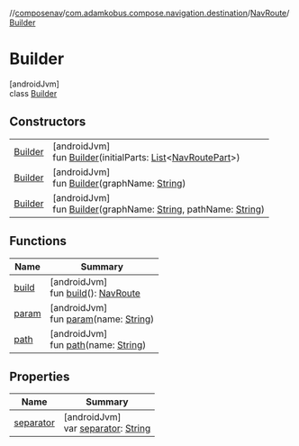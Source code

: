 //[composenav](../../../../index.md)/[com.adamkobus.compose.navigation.destination](../../index.md)/[NavRoute](../index.md)/[Builder](index.md)

# Builder

[androidJvm]\
class [Builder](index.md)

## Constructors

| | |
|---|---|
| [Builder](-builder.md) | [androidJvm]<br>fun [Builder](-builder.md)(initialParts: [List](https://kotlinlang.org/api/latest/jvm/stdlib/kotlin.collections/-list/index.html)&lt;[NavRoutePart](../../-nav-route-part/index.md)&gt;) |
| [Builder](-builder.md) | [androidJvm]<br>fun [Builder](-builder.md)(graphName: [String](https://kotlinlang.org/api/latest/jvm/stdlib/kotlin/-string/index.html)) |
| [Builder](-builder.md) | [androidJvm]<br>fun [Builder](-builder.md)(graphName: [String](https://kotlinlang.org/api/latest/jvm/stdlib/kotlin/-string/index.html), pathName: [String](https://kotlinlang.org/api/latest/jvm/stdlib/kotlin/-string/index.html)) |

## Functions

| Name | Summary |
|---|---|
| [build](build.md) | [androidJvm]<br>fun [build](build.md)(): [NavRoute](../index.md) |
| [param](param.md) | [androidJvm]<br>fun [param](param.md)(name: [String](https://kotlinlang.org/api/latest/jvm/stdlib/kotlin/-string/index.html)) |
| [path](path.md) | [androidJvm]<br>fun [path](path.md)(name: [String](https://kotlinlang.org/api/latest/jvm/stdlib/kotlin/-string/index.html)) |

## Properties

| Name | Summary |
|---|---|
| [separator](separator.md) | [androidJvm]<br>var [separator](separator.md): [String](https://kotlinlang.org/api/latest/jvm/stdlib/kotlin/-string/index.html) |
